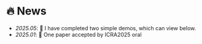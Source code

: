 # 🔥 News

- *2025.05*: 🤖 I have completed two simple demos, which can view below.
- *2025.01*: 🎉 One paper accepted by ICRA2025 oral